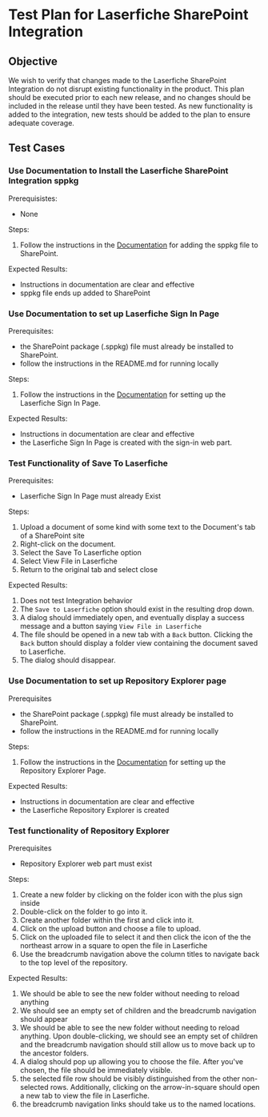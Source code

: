 # Test Plan for Laserfiche SharePoint Integration

## Objective
We wish to verify that changes made to the Laserfiche SharePoint Integration do not disrupt
existing functionality in the product. This plan should be executed prior to each new
release, and no changes should be included in the release until they have been tested. As 
new functionality is added to the integration, new tests should be added to the plan
to ensure adequate coverage.

## Test Cases

### Use Documentation to Install the Laserfiche SharePoint Integration sppkg
Prerequisistes:
- None

Steps:
1. Follow the instructions in the [Documentation](https://laserfiche.github.io/laserfiche-sharepoint-integration/docs/admin-documentation.html#deploy-laserfiche-sharepoint-integration-to-a-sharepoint-site) for adding the sppkg file to SharePoint.

Expected Results:
- Instructions in documentation are clear and effective
- sppkg file ends up added to SharePoint

### Use Documentation to set up Laserfiche Sign In Page

Prerequisites:
- the SharePoint package (.sppkg) file must already be installed to SharePoint.
- follow the instructions in the README.md for running locally

Steps:
1. Follow the instructions in the [Documentation](https://laserfiche.github.io/laserfiche-sharepoint-integration/docs/admin-documentation/add-app-to-sp-site) for setting up the Laserfiche Sign In Page.

Expected Results:
- Instructions in documentation are clear and effective
- the Laserfiche Sign In Page is created with the sign-in web part.

### Test Functionality of Save To Laserfiche
Prerequisites:
- Laserfiche Sign In Page must already Exist

Steps:
1. Upload a document of some kind with some text to the Document's tab of a SharePoint site
1. Right-click on the document.
1. Select the Save To Laserfiche option
1. Select View File in Laserfiche
1. Return to the original tab and select close

Expected Results:
1. Does not test Integration behavior
1. The `Save to Laserfiche` option should exist in the resulting drop down.
1. A dialog should immediately open, and eventually display a success message and a button saying `View File in Laserfiche`
1. The file should be opened in a new tab with a `Back` button. Clicking the `Back` button should display a folder view containing the document saved to Laserfiche.
1. The dialog should disappear.

### Use Documentation to set up Repository Explorer page
Prerequisites
- the SharePoint package (.sppkg) file must already be installed to SharePoint.
- follow the instructions in the README.md for running locally

Steps:
1. Follow the instructions in the [Documentation](https://laserfiche.github.io/laserfiche-sharepoint-integration/docs/admin-documentation/add-app-to-sp-site) for setting up the Repository Explorer Page.

Expected Results:
- Instructions in documentation are clear and effective
- the Laserfiche Repository Explorer is created

### Test functionality of Repository Explorer
Prerequisites
- Repository Explorer web part must exist

Steps:
1. Create a new folder by clicking on the folder icon with the plus sign inside
1. Double-click on the folder to go into it.
1. Create another folder within the first and click into it.
1. Click on the upload button and choose a file to upload.
1. Click on the uploaded file to select it and then click the icon of the the northeast arrow in a square to open the file in Laserfiche
1. Use the breadcrumb navigation above the column titles to navigate back to the top level of the repository.

Expected Results:
1. We should be able to see the new folder without needing to reload anything
1. We should see an empty set of children and the breadcrumb navigation should appear
1. We should be able to see the new folder without needing to reload anything. Upon double-clicking, we should see an empty set of children and the breadcrumb navigation should still allow us to move back up to the ancestor folders.
1. A dialog should pop up allowing you to choose the file. After you've chosen, the file should be immediately visible.
1. the selected file row should be visibly distinguished from the other non-selected rows. Additionally, clicking on the arrow-in-square should open a new tab to view the file in Laserfiche.
1. the breadcrumb navigation links should take us to the named locations.

